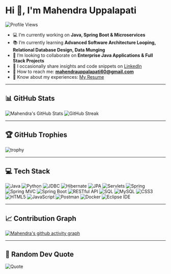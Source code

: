 # Hi 👋, I'm Mahendra Uppalapati

![Profile Views](https://komarev.com/ghpvc/?username=mahi123&label=Profile%20views&color=0e75b6&style=flat)

- 💻 I’m currently working on **Java, Spring Boot & Microservices**  
- 📚 I’m currently learning **Advanced Software Architecture Looping, Relational Database Design, Data Munging**  
- 🤝 I’m looking to collaborate on **Enterprise Java Applications & Full Stack Projects**  
- 📝 I occasionally share insights and code snippets on [LinkedIn](https://www.linkedin.com/in/mahi123/)  
- 📧 How to reach me: **mahendrauppalapati60@gmail.com**  
- 📄 Know about my experiences: [My Resume](https://drive.google.com/file/d/10aSHmnRoR5BLTfFg4XtwvZ5Qwi4FdumM/view?usp=sharing)  

---

## 📊 GitHub Stats

![Mahendra's GitHub Stats](https://github-readme-stats.vercel.app/api?username=mahi123&show_icons=true&theme=radical)
![GitHub Streak](https://github-readme-streak-stats.herokuapp.com/?user=mahi123&theme=radical)

---

## 🏆 GitHub Trophies
![trophy](https://github-profile-trophy.vercel.app/?username=mahi123&theme=radical&margin-w=15&margin-h=15)

---

## 💻 Tech Stack
![Java](https://img.shields.io/badge/Java-ED8B00?style=for-the-badge&logo=openjdk&logoColor=white)
![Python](https://img.shields.io/badge/Python-3776AB?style=for-the-badge&logo=python&logoColor=white)
![JDBC](https://img.shields.io/badge/JDBC-007396?style=for-the-badge&logo=java&logoColor=white)
![Hibernate](https://img.shields.io/badge/Hibernate-59666C?style=for-the-badge&logo=hibernate&logoColor=white)
![JPA](https://img.shields.io/badge/JPA-007396?style=for-the-badge&logo=java&logoColor=white)
![Servlets](https://img.shields.io/badge/Servlets-4B8BBE?style=for-the-badge&logo=java&logoColor=white)
![Spring](https://img.shields.io/badge/Spring-6DB33F?style=for-the-badge&logo=spring&logoColor=white)
![Spring MVC](https://img.shields.io/badge/Spring%20MVC-6DB33F?style=for-the-badge&logo=spring&logoColor=white)
![Spring Boot](https://img.shields.io/badge/Spring%20Boot-6DB33F?style=for-the-badge&logo=springboot&logoColor=white)
![RESTful API](https://img.shields.io/badge/RESTful%20API-02569B?style=for-the-badge&logo=api&logoColor=white)
![SQL](https://img.shields.io/badge/SQL-336791?style=for-the-badge&logo=postgresql&logoColor=white)
![MySQL](https://img.shields.io/badge/MySQL-005C84?style=for-the-badge&logo=mysql&logoColor=white)
![CSS3](https://img.shields.io/badge/CSS3-1572B6?style=for-the-badge&logo=css3&logoColor=white)
![HTML5](https://img.shields.io/badge/HTML5-E34F26?style=for-the-badge&logo=html5&logoColor=white)
![JavaScript](https://img.shields.io/badge/JavaScript-323330?style=for-the-badge&logo=javascript&logoColor=F7DF1E)
![Postman](https://img.shields.io/badge/Postman-FF6C37?style=for-the-badge&logo=postman&logoColor=white)
![Docker](https://img.shields.io/badge/Docker-2496ED?style=for-the-badge&logo=docker&logoColor=white)
![Eclipse IDE](https://img.shields.io/badge/Eclipse-2C2255?style=for-the-badge&logo=eclipseide&logoColor=white)

---

## 📈 Contribution Graph
[![Mahendra's github activity graph](https://github-readme-activity-graph.vercel.app/graph?username=mahi123&custom_title=Mahendra's%20Contribution%20Graph&bg_color=0d1117&color=ffffff&line=5BCDEC&point=FFFFFF&area=true&hide_border=true)](https://github.com/ashutosh00710/github-readme-activity-graph)


---

## 💬 Random Dev Quote
![Quote](https://quotes-github-readme.vercel.app/api?type=horizontal&theme=radical)
